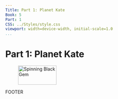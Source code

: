 ```yaml
---
Title: Part 1: Planet Kate
Book: 5
Part: 1
CSS: ../Styles/style.css
viewport: width=device-width, initial-scale=1.0
...
```

  
# Part 1: Planet Kate

<figure>
	<img src="../Images/gem.gif" alt="Spinning Black Gem" width="120" height="60" />
</figure>

FOOTER